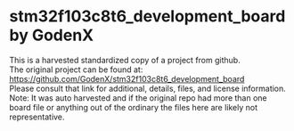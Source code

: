 
# stm32f103c8t6_development_board by GodenX  
This is a harvested standardized copy of a project from github.  
The original project can be found at:  
https://github.com/GodenX/stm32f103c8t6_development_board  
Please consult that link for additional, details, files, and license information.  
Note: It was auto harvested and if the original repo had more than one board file or anything out of the ordinary the files here are likely not representative.  
    
